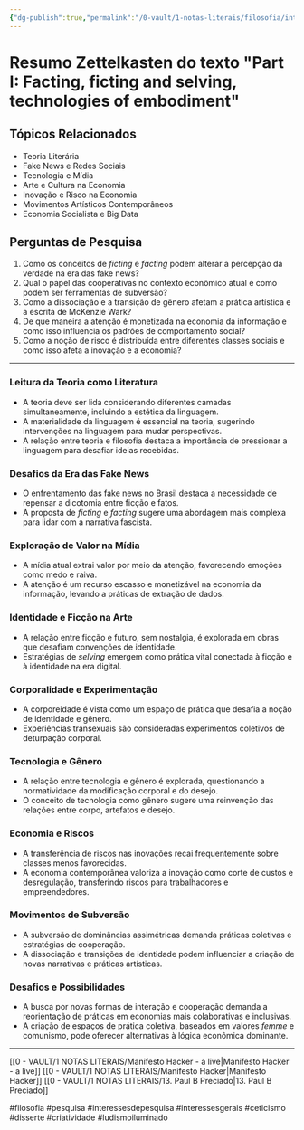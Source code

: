 ```yaml
---
{"dg-publish":true,"permalink":"/0-vault/1-notas-literais/filosofia/interview-with-mc-kenzie-wark-zt/","tags":["filosofia","pesquisa","interessesdepesquisa","interessesgerais","ceticismo","disserte","criatividade","ludismoiluminado"],"dgHomeLink":true,"dgShowLocalGraph":true,"dgShowFileTree":true,"dgEnableSearch":true}
---
```


# Resumo Zettelkasten do texto "Part I: Facting, ficting and selving, technologies of embodiment"

## Tópicos Relacionados
- Teoria Literária
- Fake News e Redes Sociais
- Tecnologia e Mídia
- Arte e Cultura na Economia
- Inovação e Risco na Economia
- Movimentos Artísticos Contemporâneos
- Economia Socialista e Big Data

## Perguntas de Pesquisa
1. Como os conceitos de _ficting_ e _facting_ podem alterar a percepção da verdade na era das fake news?
2. Qual o papel das cooperativas no contexto econômico atual e como podem ser ferramentas de subversão?
3. Como a dissociação e a transição de gênero afetam a prática artística e a escrita de McKenzie Wark?
4. De que maneira a atenção é monetizada na economia da informação e como isso influencia os padrões de comportamento social?
5. Como a noção de risco é distribuída entre diferentes classes sociais e como isso afeta a inovação e a economia?

---

### **Leitura da Teoria como Literatura**
- A teoria deve ser lida considerando diferentes camadas simultaneamente, incluindo a estética da linguagem.
- A materialidade da linguagem é essencial na teoria, sugerindo intervenções na linguagem para mudar perspectivas.
- A relação entre teoria e filosofia destaca a importância de pressionar a linguagem para desafiar ideias recebidas.

### **Desafios da Era das Fake News**
- O enfrentamento das fake news no Brasil destaca a necessidade de repensar a dicotomia entre ficção e fatos.
- A proposta de _ficting_ e _facting_ sugere uma abordagem mais complexa para lidar com a narrativa fascista.

### **Exploração de Valor na Mídia**
- A mídia atual extrai valor por meio da atenção, favorecendo emoções como medo e raiva.
- A atenção é um recurso escasso e monetizável na economia da informação, levando a práticas de extração de dados.

### **Identidade e Ficção na Arte**
- A relação entre ficção e futuro, sem nostalgia, é explorada em obras que desafiam convenções de identidade.
- Estratégias de _selving_ emergem como prática vital conectada à ficção e à identidade na era digital.

### **Corporalidade e Experimentação**
- A corporeidade é vista como um espaço de prática que desafia a noção de identidade e gênero.
- Experiências transexuais são consideradas experimentos coletivos de deturpação corporal.

### **Tecnologia e Gênero**
- A relação entre tecnologia e gênero é explorada, questionando a normatividade da modificação corporal e do desejo.
- O conceito de tecnologia como gênero sugere uma reinvenção das relações entre corpo, artefatos e desejo.

### **Economia e Riscos**
- A transferência de riscos nas inovações recai frequentemente sobre classes menos favorecidas.
- A economia contemporânea valoriza a inovação como corte de custos e desregulação, transferindo riscos para trabalhadores e empreendedores.

### **Movimentos de Subversão**
- A subversão de dominâncias assimétricas demanda práticas coletivas e estratégias de cooperação.
- A dissociação e transições de identidade podem influenciar a criação de novas narrativas e práticas artísticas.

### **Desafios e Possibilidades**
- A busca por novas formas de interação e cooperação demanda a reorientação de práticas em economias mais colaborativas e inclusivas.
- A criação de espaços de prática coletiva, baseados em valores _femme_ e comunismo, pode oferecer alternativas à lógica econômica dominante.
---

[[0 - VAULT/1 NOTAS LITERAIS/Manifesto Hacker - a live\|Manifesto Hacker - a live]]
[[0 - VAULT/1 NOTAS LITERAIS/Manifesto Hacker\|Manifesto Hacker]]
[[0 - VAULT/1 NOTAS LITERAIS/13. Paul B Preciado\|13. Paul B Preciado]]

#filosofia #pesquisa #interessesdepesquisa #interessesgerais #ceticismo #disserte #criatividade #ludismoiluminado